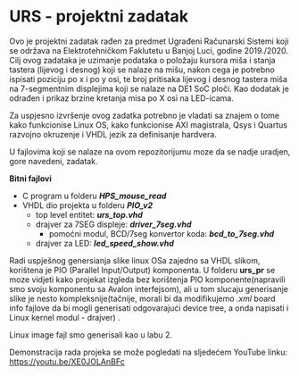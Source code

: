 # URS - projektni zadatak

Ovo je projektni zadatak rađen za predmet Ugrađeni Računarski Sistemi koji se održava na Elektrotehničkom Faklutetu u Banjoj Luci, godine 2019./2020. 
Cilj ovog zadataka je uzimanje podataka o položaju kursora miša i stanja tastera (lijevog i desnog) koji se nalaze na mišu, nakon cega je potrebno ispisati poziciju po x i po y osi, te broj pritisaka lijevog i desnog tastera miša na 7-segmentnim displejima koji se nalaze na DE1 SoC ploči.
Kao dodatak je odrađen i prikaz brzine kretanja misa po X osi na LED-icama.

Za uspjesno izvršenje ovog zadatka potrebno je vladati sa znajem o tome kako funkcionise Linux OS, kako funkcionise AXI magistrala, Qsys i Quartus razvojno okruzenje i VHDL jezik za definisanje hardvera.

U fajlovima koji se nalaze na ovom repozitorijumu moze da se nadje uradjen, gore navedeni, zadatak.

**Bitni fajlovi**

- C program u folderu ***HPS_mouse_read***
- VHDL dio projekta u folderu ***PIO_v2***
  - top level entitet: ***urs_top.vhd***
  - drajver za 7SEG displeje: ***driver_7seg.vhd***
    - pomoćni modul, BCD/7seg konvertor koda: ***bcd_to_7seg.vhd***
  - drajver za LED: ***led_speed_show.vhd***



Radi uspješnog genersianja slike linux OSa zajedno sa VHDL slikom, korištena je PIO (Parallel Input/Output) komponenta. U folderu **urs_pr** se moze vidjeti kako projekat izgleda bez korištenja PIO komponente(napravili smo svoju komponentu sa Avalon interfejsom), ali u tom slucaju generisanje slike je nesto kompleksnije(tačnije, morali bi da modifikujemo *.xml* board info fajlove da bi mogli generisati odgovarajući device tree, a onda napisati i Linux kernel modul - drajver) .

Linux image fajl smo generisali kao u labu 2.

Demonstracija rada projeka se može pogledati na sljedećem YouTube linku:  https://youtu.be/XE0JOLAnBFc 
